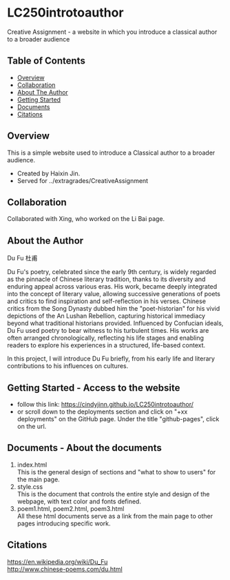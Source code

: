 # LC250introtoauthor
Creative Assignment - a website in which you introduce a classical author to a broader audience


## Table of Contents

- [Overview](#overview)
- [Collaboration](#collaboration)
- [About The Author](#about-the-author)
- [Getting Started](#getting-started)
- [Documents](#documents)
- [Citations](#citations)

## Overview
This is a simple website used to introduce a Classical author to a broader audience. 
  - Created by Haixin Jin.
  - Served for ../extragrades/CreativeAssignment

## Collaboration
Collaborated with Xing, who worked on the Li Bai page.

## About the Author
Du Fu 杜甫  
  
Du Fu's poetry, celebrated since the early 9th century, is widely regarded as the pinnacle of Chinese literary tradition, thanks to its diversity and enduring appeal across various eras. His work, became deeply integrated into the concept of literary value, allowing successive generations of poets and critics to find inspiration and self-reflection in his verses. Chinese critics from the Song Dynasty dubbed him the "poet-historian" for his vivid depictions of the An Lushan Rebellion, capturing historical immediacy beyond what traditional historians provided. Influenced by Confucian ideals, Du Fu used poetry to bear witness to his turbulent times. His works are often arranged chronologically, reflecting his life stages and enabling readers to explore his experiences in a structured, life-based context.  
  
In this project, I will introduce Du Fu briefly, from his early life and literary contributions to his influences on cultures.

## Getting Started - Access to the website
- follow this link: https://cindyjinn.github.io/LC250introtoauthor/
- or scroll down to the deployments section and  click on "+xx deployments" on the GitHub page. Under the title "github-pages", click on the url.
  
## Documents - About the documents

1. index.html  
   This is the general design of sections and "what to show to users" for the main page.
3. style.css  
  This is the document that controls the entire style and design of the webpage, with text color and fonts defined.
4. poem1.html, poem2.html, poem3.html  
   All these html documents serve as a link from the main page to other pages introducing specific work.

## Citations
https://en.wikipedia.org/wiki/Du_Fu  
http://www.chinese-poems.com/du.html  


